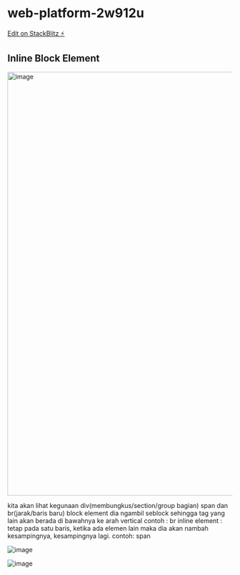 # web-platform-2w912u

[Edit on StackBlitz ⚡️](https://stackblitz.com/edit/web-platform-2w912u)

## Inline Block Element
<img width="950" alt="image" src="https://user-images.githubusercontent.com/78794419/182976626-fced1c7e-cc9f-4d91-ad76-088a50f7bb59.png">

kita akan lihat kegunaan div(membungkus/section/group bagian) span dan br(jarak/baris baru) 
block element dia ngambil seblock sehingga tag yang lain akan berada di bawahnya ke arah vertical contoh : br
inline element : tetap pada satu baris, ketika ada elemen lain maka dia akan nambah kesampingnya, kesampingnya lagi. contoh: span

![image](https://user-images.githubusercontent.com/78794419/183032352-904b5a2c-488c-4c0f-b423-aec3a1994bee.png)

![image](https://user-images.githubusercontent.com/78794419/183032615-37348b4b-2003-4f5f-9755-b3e6a393ef80.png)

